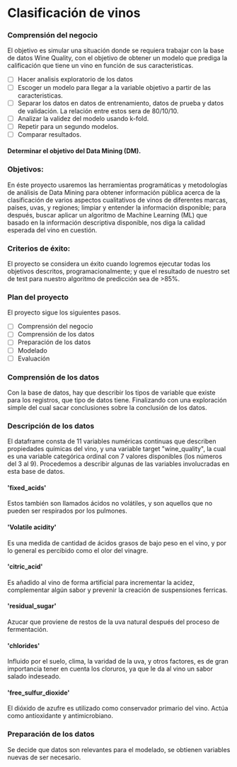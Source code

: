 # Clasificación de vinos

### Comprensión del negocio

El objetivo es simular una situación donde se requiera trabajar con la base de datos Wine Quality, con el objetivo de obtener un modelo que prediga la calificación que tiene un vino en función de sus caracteristicas.

- [ ] Hacer analisis exploratorio de los datos
- [ ] Escoger un modelo para llegar a la variable objetivo a partir de las caracteristicas.
- [ ] Separar los datos en datos de entrenamiento, datos de prueba y datos de validación. La relación entre estos sera de 80/10/10.
- [ ] Analizar la validez del modelo usando k-fold.
- [ ] Repetir para un segundo modelos.
- [ ] Comparar resultados.

#### Determinar el objetivo del Data Mining (DM).

### Objetivos:
En éste proyecto usaremos las herramientas programáticas y metodologías de análisis de Data Mining para obtener información pública acerca de la clasificación de varios aspectos cualitativos de vinos de diferentes marcas, países, uvas, y regiones; limpiar y entender la información disponible; para después, buscar aplicar un algoritmo de Machine Learning (ML) que basado en la información descriptiva disponible, nos diga la calidad esperada del vino en cuestión. 

### Criterios de éxito:
El proyecto se considera un éxito cuando logremos ejecutar todas los objetivos descritos, programacionalmente; y que el resultado de nuestro set de test para nuestro algoritmo de predicción sea de >85%. 

### Plan del proyecto
El proyecto sigue los siguientes pasos.

- [ ] Comprensión del negocio
- [ ] Comprensión de los datos
- [ ] Preparación de los datos
- [ ] Modelado
- [ ] Evaluación

### Comprensión de los datos

Con la base de datos, hay que describir los tipos de variable que existe para los registros, que tipo de datos tiene. Finalizando con una exploración simple del cual sacar conclusiones sobre la conclusión de los datos.

### Descripción de los datos

El dataframe consta de 11 variables numéricas continuas que describen propiedades químicas del vino, y una variable target "wine_quality", la cual es una variable categórica ordinal con 7 valores disponibles (los números del 3 al 9). Procedemos a describir algunas de las variables involucradas en esta base de datos.

#### 'fixed_acids'

Estos también son llamados ácidos no volátiles, y son aquellos que no pueden ser respirados por los pulmones.

#### 'Volatile acidity'

Es una medida de cantidad de ácidos grasos de bajo peso en el vino, y por lo general es percibido como el olor del vinagre.

#### 'citric_acid'

Es añadido al vino de forma artificial para incrementar la acidez, complementar algún sabor y prevenir la creación de suspensiones ferricas.

#### 'residual_sugar'

Azucar que proviene de restos de la uva natural después del proceso de fermentación.

#### 'chlorides'

Influido por el suelo, clima, la varidad de la uva, y otros factores, es de gran importancia tener en cuenta los cloruros, ya que le da al vino un sabor salado indeseado.

#### 'free_sulfur_dioxide'

El dióxido de azufre es utilizado como conservador primario del vino. Actúa como antioxidante y antimicrobiano.

### Preparación de los datos

Se decide que datos son relevantes para el modelado, se obtienen variables nuevas de ser necesario. 
